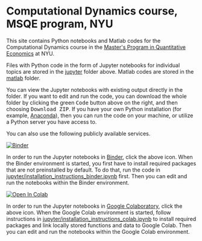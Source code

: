 # Computational Dynamics course, MSQE program, NYU

This site contains Python notebooks and Matlab codes for the Computational Dynamics course in the <a href="https://as.nyu.edu/departments/econ/graduate/ms.html">Master's Program in Quantitative Economics</a> at NYU. 

Files with Python code in the form of Jupyter notebooks for individual topics are stored in the <a href="jupyter/">jupyter</a> folder above. Matlab codes are stored in the <a href="matlab/">matlab</a> folder.

You can view the Jupyter notebooks with existing output directly in the folder. If you want to edit and run the code, you can download the whole folder by clicking the green <tt>Code</tt> button above on the right, and then choosing <tt>Download ZIP</tt>. If you have your own Python installation (for example, <a href="https://www.anaconda.com/">Anaconda</a>), then you can run the code on your machine, or utilize a Python server you have access to.

You can also use the following publicly available services.

[![Binder](https://mybinder.org/badge_logo.svg)](https://mybinder.org/v2/gh/jborovicka/nyu-intermediate-macro/main)

In order to run the Jupyter notebooks in <a href="https://mybinder.org/">Binder</a>, click the above icon. When the Binder environment is started, you first have to install required packages that are not preinstalled by default. To do that, run the code in <a href="jupyter/installation_instructions_binder.ipynb">jupyter/installation_instructions_binder.ipynb</a> first. Then you can edit and run the notebooks within the Binder environment.

[![Open In Colab](https://colab.research.google.com/assets/colab-badge.svg)](https://colab.research.google.com/github/jborovicka/nyu-intermediate-macro/)

In  order to run the Jupyter notebooks in <a href="https://colab.google/">Google Colaboratory</a>, click the above icon. When the Google Colab environment is started, follow instructions in <a href="jupyter/installation_instructions_colab.ipynb">jupyter/installation_instructions_colab.ipynb</a> to install required packages and link locally stored functions and data to Google Colab. Then you can edit and run the notebooks within the Google Colab environment.
